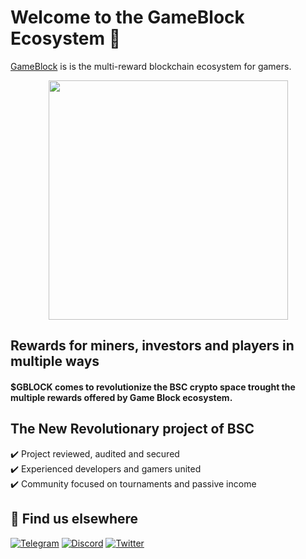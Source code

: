 # Welcome to the GameBlock Ecosystem 👋

[GameBlock](https://gameblock.link) is is the multi-reward blockchain ecosystem for gamers.

<p align="center">
  <a href="https://docs.gameblock.link">
      <img src="https://gameblock.link/wp-content/uploads/2022/09/Purple-and-Neon-Pink-E-sports-Illustrative-Gaming-and-Technology-Animated-Logo-4.png" width="383" height="383">
  </a>
</p>

## Rewards for miners, investors and players in multiple ways
#### $GBLOCK comes to revolutionize the BSC crypto space trought the multiple rewards offered by Game Block ecosystem. <br />

## The New Revolutionary project of BSC
✔️ Project reviewed, audited and secured <br />
✔️ Experienced developers and gamers united <br />
✔️ Community focused on tournaments and passive income <br />

## 🧐 Find us elsewhere

[![Telegram](https://img.shields.io/badge/Telegram-2CA5E0?style=for-the-badge&logo=telegram&logoColor=white)](https://t.me/GameBlock0x) [![Discord](https://img.shields.io/badge/Discord-7289DA?style=for-the-badge&logo=discord&logoColor=white)](https://discord.gg/game-block) [![Twitter](https://img.shields.io/badge/Twitter-1DA1F2?style=for-the-badge&logo=twitter&logoColor=white)](https://twitter.com/@game-block)